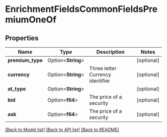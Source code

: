 # EnrichmentFieldsCommonFieldsPremiumOneOf

## Properties

Name | Type | Description | Notes
------------ | ------------- | ------------- | -------------
**premium_type** | Option<**String**> |  | [optional]
**currency** | Option<**String**> | Three letter Currency identifier | [optional]
**at_type** | Option<**String**> |  | [optional]
**bid** | Option<**f64**> | The price of a security | [optional]
**ask** | Option<**f64**> | The price of a security | [optional]

[[Back to Model list]](../README.md#documentation-for-models) [[Back to API list]](../README.md#documentation-for-api-endpoints) [[Back to README]](../README.md)


